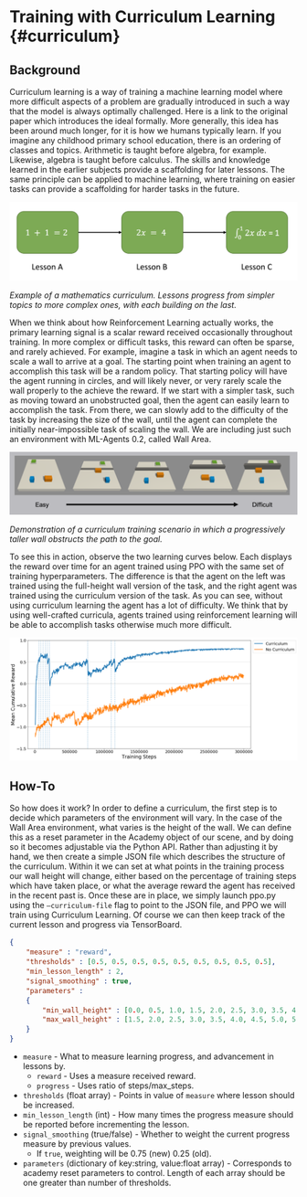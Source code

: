# Training with Curriculum Learning                                                                   {#curriculum}

## Background

Curriculum learning is a way of training a machine learning model where more difficult 
aspects of a problem are gradually introduced in such a way that the model is always 
optimally challenged. Here is a link to the original paper which introduces the ideal 
formally. More generally, this idea has been around much longer, for it is how we humans 
typically learn. If you imagine any childhood primary school education, there is an 
ordering of classes and topics. Arithmetic is taught before algebra, for example. 
Likewise, algebra is taught before calculus. The skills and knowledge learned in the 
earlier subjects provide a scaffolding for later lessons. The same principle can be 
applied to machine learning, where training on easier tasks can provide a scaffolding 
for harder tasks in the future. 

![Math](../images/math.png)

_Example of a mathematics curriculum. Lessons progress from simpler topics to more 
complex ones, with each building on the last._

When we think about how Reinforcement Learning actually works, the primary learning 
signal is a scalar reward received occasionally throughout training. In more complex 
or difficult tasks, this reward can often be sparse, and rarely achieved. For example, 
imagine a task in which an agent needs to scale a wall to arrive at a goal. The starting 
point when training an agent to accomplish this task will be a random policy. That 
starting policy will have the agent running in circles, and will likely never, or very 
rarely scale the wall properly to the achieve the reward. If we start with a simpler 
task, such as moving toward an unobstructed goal, then the agent can easily learn to 
accomplish the task. From there, we can slowly add to the difficulty of the task by 
increasing the size of the wall, until the agent can complete the initially 
near-impossible task of scaling the wall. We are including just such an environment with 
ML-Agents 0.2, called Wall Area.

![Wall](../images/curriculum.png)

_Demonstration of a curriculum training scenario in which a progressively taller wall 
obstructs the path to the goal._
 
To see this in action, observe the two learning curves below. Each displays the reward 
over time for an agent trained using PPO with the same set of training hyperparameters. 
The difference is that the agent on the left was trained using the full-height wall 
version of the task, and the right agent was trained using the curriculum version of 
the task. As you can see, without using curriculum learning the agent has a lot of 
difficulty. We think that by using well-crafted curricula, agents trained using 
reinforcement learning will be able to accomplish tasks otherwise much more difficult. 
 
![Log](../images/curriculum_progress.png)

## How-To
 
So how does it work? In order to define a curriculum, the first step is to decide which 
parameters of the environment will vary. In the case of the Wall Area environment, what 
varies is the height of the wall. We can define this as a reset parameter in the Academy 
object of our scene, and by doing so it becomes adjustable via the Python API. Rather 
than adjusting it by hand, we then create a simple JSON file which describes the 
structure of the curriculum. Within it we can set at what points in the training process 
our wall height will change, either based on the percentage of training steps which have 
taken place, or what the average reward the agent has received in the recent past is. 
Once these are in place, we simply launch ppo.py using the `–curriculum-file` flag to 
point to the JSON file, and PPO we will train using Curriculum Learning. Of course we can 
then keep track of the current lesson and progress via TensorBoard.


```json
{
    "measure" : "reward",
    "thresholds" : [0.5, 0.5, 0.5, 0.5, 0.5, 0.5, 0.5, 0.5, 0.5],
    "min_lesson_length" : 2,
    "signal_smoothing" : true, 
    "parameters" : 
    {
        "min_wall_height" : [0.0, 0.5, 1.0, 1.5, 2.0, 2.5, 3.0, 3.5, 4.0, 4.5],
        "max_wall_height" : [1.5, 2.0, 2.5, 3.0, 3.5, 4.0, 4.5, 5.0, 5.5, 6.0]
    }
}
```

* `measure` - What to measure learning progress, and advancement in lessons by.
    * `reward` - Uses a measure received reward. 
    * `progress` - Uses ratio of steps/max_steps.
* `thresholds` (float array) - Points in value of `measure` where lesson should be increased.
* `min_lesson_length` (int) - How many times the progress measure should be reported before 
incrementing the lesson.
* `signal_smoothing` (true/false) - Whether to weight the current progress measure by previous values.
    * If `true`, weighting will be 0.75 (new) 0.25 (old).
* `parameters` (dictionary of key:string, value:float array) - Corresponds to academy reset parameters to control. Length of each array
should be one greater than number of thresholds.
